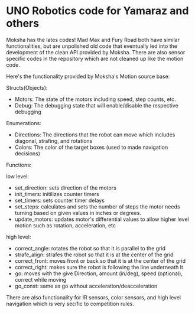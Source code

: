 # UNO Robotics code for Yamaraz and others

Moksha has the lates codes! Mad Max and Fury Road both have similar functionalities, but are unpolished old code that eventually led into the development of the clean API provided by Moksha. There are also sensor specific codes in the repository which are not cleaned up like the motion code.

Here's the functionality provided by Moksha's Motion source base:

Structs(Objects):
- Motors: The state of the motors including speed, step counts, etc.
- Debug: The debugging state that will enable/disable the respective debugging

Enumerations:
- Directions: The directions that the robot can move which includes diagonal, strafing, and rotations
- Colors: The color of the target boxes (used to made navigation decisions)

Functions:

low level:
- set_direction: sets direction of the motors
- init_timers: initilizes counter timers
- set_timers: sets counter timer delays
- set_steps: calculates and sets the number of steps the motor needs turning based on given values in inches or degrees.
- update_motors: updates motor's differential values to allow higher level motion such as rotation, acceleration, etc

high level:
- correct_angle: rotates the robot so that it is parallel to the grid
- strafe_align: strafes the robot so that it is at the center of the grid
- correct_front: moves front or back so that it is at the center of the grid
- correct_right: makes sure the robot is following the line underneath it
- go: moves with the give Direction, amount (in/deg), speed (optional), correct while moving
- go_const: same as go without acceleration/deacceleration

There are also functionality for IR sensors, color sensors, and high level navigation which is very secific to competition rules.


